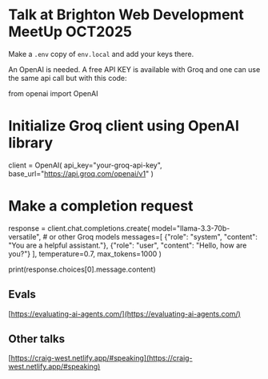 # Talk at Brighton Web Development MeetUp OCT2025

Make a `.env` copy of `env.local` and add your keys there.

An OpenAI is needed. A free API KEY is available with Groq and one can use the same api call but with this code:

from openai import OpenAI

# Initialize Groq client using OpenAI library
client = OpenAI(
    api_key="your-groq-api-key",
    base_url="https://api.groq.com/openai/v1"
)

# Make a completion request
response = client.chat.completions.create(
    model="llama-3.3-70b-versatile",  # or other Groq models
    messages=[
        {"role": "system", "content": "You are a helpful assistant."},
        {"role": "user", "content": "Hello, how are you?"}
    ],
    temperature=0.7,
    max_tokens=1000
)

print(response.choices[0].message.content)

## Evals

[https://evaluating-ai-agents.com/](https://evaluating-ai-agents.com/)

## Other talks

[https://craig-west.netlify.app/#speaking](https://craig-west.netlify.app/#speaking)